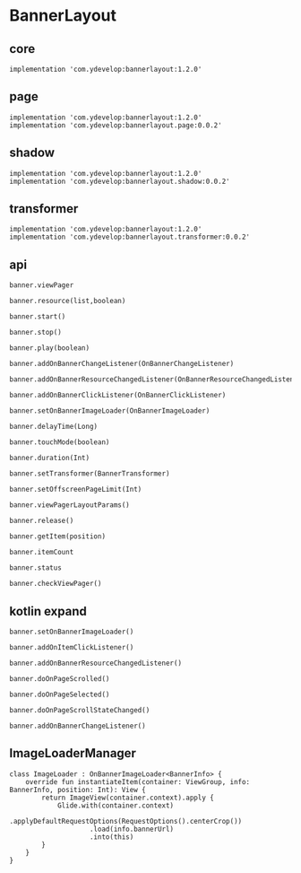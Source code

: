# BannerLayout

## core

    implementation 'com.ydevelop:bannerlayout:1.2.0'
    
## page

    implementation 'com.ydevelop:bannerlayout:1.2.0'
    implementation 'com.ydevelop:bannerlayout.page:0.0.2'

## shadow

    implementation 'com.ydevelop:bannerlayout:1.2.0'
    implementation 'com.ydevelop:bannerlayout.shadow:0.0.2'

## transformer

    implementation 'com.ydevelop:bannerlayout:1.2.0'
    implementation 'com.ydevelop:bannerlayout.transformer:0.0.2'
    
## api

    banner.viewPager
    
    banner.resource(list,boolean)
    
    banner.start()
    
    banner.stop()
    
    banner.play(boolean)
    
    banner.addOnBannerChangeListener(OnBannerChangeListener)
    
    banner.addOnBannerResourceChangedListener(OnBannerResourceChangedListener)
    
    banner.addOnBannerClickListener(OnBannerClickListener)
    
    banner.setOnBannerImageLoader(OnBannerImageLoader)
    
    banner.delayTime(Long)
    
    banner.touchMode(boolean)
    
    banner.duration(Int)
    
    banner.setTransformer(BannerTransformer)

    banner.setOffscreenPageLimit(Int)

    banner.viewPagerLayoutParams()

    banner.release()

    banner.getItem(position)

    banner.itemCount

    banner.status

    banner.checkViewPager()
    
## kotlin expand

    banner.setOnBannerImageLoader()

    banner.addOnItemClickListener()

    banner.addOnBannerResourceChangedListener()

    banner.doOnPageScrolled()

    banner.doOnPageSelected()

    banner.doOnPageScrollStateChanged()

    banner.addOnBannerChangeListener()

## ImageLoaderManager

    class ImageLoader : OnBannerImageLoader<BannerInfo> {
        override fun instantiateItem(container: ViewGroup, info: BannerInfo, position: Int): View {
            return ImageView(container.context).apply {
                Glide.with(container.context)
                        .applyDefaultRequestOptions(RequestOptions().centerCrop())
                        .load(info.bannerUrl)
                        .into(this)
            }
        }
    }